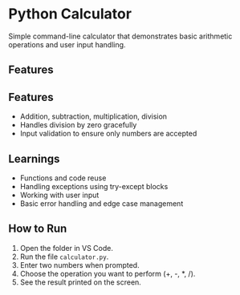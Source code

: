 # Python Calculator

Simple command-line calculator that demonstrates basic arithmetic operations and user input handling.

## Features

## Features
- Addition, subtraction, multiplication, division
- Handles division by zero gracefully
- Input validation to ensure only numbers are accepted

## Learnings
- Functions and code reuse
- Handling exceptions using try-except blocks
- Working with user input
- Basic error handling and edge case management

## How to Run
1. Open the folder in VS Code.
2. Run the file `calculator.py`.
3. Enter two numbers when prompted.
4. Choose the operation you want to perform (+, -, *, /).
5. See the result printed on the screen.
